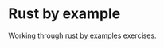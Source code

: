 # Rust by example

Working through [rust by examples](https://doc.rust-lang.org/rust-by-example/index.html) exercises.

